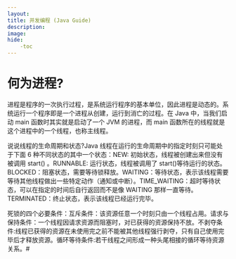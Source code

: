 ```yaml
---
layout: 
title: 并发编程 (Java Guide)
description: 
image: 
hide:
    -toc
---
```

# 何为进程?
进程是程序的一次执行过程，是系统运行程序的基本单位，因此进程是动态的。系统运行一个程序即是一个进程从创建，运行到消亡的过程。在 Java 中，当我们启动 main 函数时其实就是启动了一个 JVM 的进程，而 main 函数所在的线程就是这个进程中的一个线程，也称主线程。

说说线程的生命周期和状态?Java 线程在运行的生命周期中的指定时刻只可能处于下面 6 种不同状态的其中一个状态：NEW: 初始状态，线程被创建出来但没有被调用 start() 。RUNNABLE: 运行状态，线程被调用了 start()等待运行的状态。BLOCKED：阻塞状态，需要等待锁释放。WAITING：等待状态，表示该线程需要等待其他线程做出一些特定动作（通知或中断）。TIME_WAITING：超时等待状态，可以在指定的时间后自行返回而不是像 WAITING 那样一直等待。TERMINATED：终止状态，表示该线程已经运行完毕。

死锁的四个必要条件：互斥条件：该资源任意一个时刻只由一个线程占用。请求与保持条件：一个线程因请求资源而阻塞时，对已获得的资源保持不放。不剥夺条件:线程已获得的资源在未使用完之前不能被其他线程强行剥夺，只有自己使用完毕后才释放资源。循环等待条件:若干线程之间形成一种头尾相接的循环等待资源关系。#
